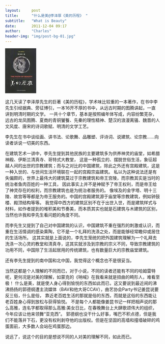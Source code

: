 ```yaml
---
layout:     post
title:      "什么是美@李泽厚《美的历程》 "
subtitle:   "What is Beauty"
date:       2011-12-04 09:17
author:     "Charles"
header-img: "img/post-bg-01.jpg"
---
```


[![open in douban](/img/the-path-of-beauty.jpg)](http://book.douban.com/subject/1034067/)

这几天读了李泽厚先生的巨著《美的历程》，学术味比较重的一本著作，在书中李先生引经据典、旁征博引，一本16开不厚的书中，从远古时期的图腾讲起，一直讲到明清时期的文学。
一共十个章节，基本是按照编年体写成，内容纷繁芜杂，远古的龙凤图腾、夏商的青铜饕餮、先秦的理性精神、楚汉的浪漫离骚、魏晋的人文风度、唐宋的诗词歌赋、明清的文学工艺。

李先生在书中谈绘画、讲书法、论歌舞、品雕塑、评诗词、说建筑、论宗教……向读者诉说一切美的东西。

在建筑艺术一讲中，李先生提到其他民族的主要建筑多为供养神灵的庙堂，如希腊神殿、伊斯兰清真寺、哥特式大教堂，
这是一种孤立的、摆脱世俗生活，象征超越人间的出世的宗教建筑；而与之对比的中国建筑，除此之外还有宫殿建筑，这是一种入世的、与世间生活环境联在一起的宫殿宗庙建筑。
私以为这种说法还是有失偏颇的，世界上最伟大的建筑莫过于宗教建筑和帝王宫陵，而宗教其实是当时的统治者鱼肉百姓的一种工具，
因此事实上并不是神赋予了帝王权利，而是帝王给了神灵存在的权利，而宗教建筑也是为统治者服务的。
像埃及的金字塔、明十三陵、故宫等等都是为帝王服务的。中国的宫殿建筑源于庙堂等宗教建筑，例如钟鼓楼、殿顶结构等等。
我觉得中西方的建筑区别不在于出世入世，而是建筑样式与材料，如作者提到的堆积美和节奏美，而本质其实也就是石建筑与木建筑的区别，当然也许我和李先生看问题的角度不同。

而李先生又提到了自己对中国建筑的认识，中国建筑不重在强烈的刺激或认识，而重在生活情调的感染熏陶，它不是一个礼拜的洗涤之处，而是能够经常瞻仰或居住的生活场所。
这其实就是上面说的，李先生笼统的把外国建筑理解为一个礼拜去洗涤一次心灵的教堂和清真寺，这其实就涉及到宗教的宗义不同，导致宗教建筑的功用不同，中国除了生活起居用的传统建筑，也有数量巨大的宗教庙堂建筑。

还有李先生提到的南中国和北中国，我觉得这个概念也不是很妥当。

当然这都是个人理解的不同而已，对于小说，不同的读者还能有不同的哈姆雷特呢，更何况是对美的理解，如蒙克的《呐喊》在我看来就是扭曲的畸形人，难看至极！
什么是美，就是使人身心得到愉悦的东西如此而已，这又要说到最近闹的沸沸扬扬的郭德纲遭主流媒体（BAV和他大哥CCAV），曲艺协会Party书记姜昆说要反三俗，什么是俗，
靠近老百姓生活的那就是俗的东西，而就是这俗的东西能让老百姓身心得到放松与获得愉悦。
不是每个人都能像姜昆书记一样把相声说的那么高雅，连名字都取得那么高雅:美女日比，在春晚舞台上大肆歌颂伟大的组织，今年应该让他来领舞“亚克西”。
郭德纲也没干什么好事，嘴巴不积点德，但是我们不能落井下石，更没有权利剥夺他的出版权。但是在坚固的高墙和撞墙破碎的鸡蛋面前，大多数人会站在鸡蛋那边。

说远了，说这个的目的是想说不同的人对美的理解不同，如此而已。